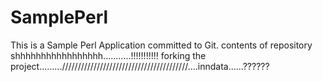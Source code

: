 SamplePerl
==========
This is a Sample Perl Application committed to Git.
contents of repository shhhhhhhhhhhhhhhhh...........!!!!!!!!!!!
forking the project.........////////////////////////////////////////....inndata......??????
